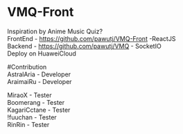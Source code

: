 # VMQ-Front

Inspiration by Anime Music Quiz?  
FrontEnd - https://github.com/pawutj/VMQ-Front -ReactJS  
Backend - https://github.com/pawutj/VMQ - SocketIO  
Deploy on HuaweiCloud  

#Contribution  
AstralAria - Developer  
AraimaiRu - Developer  

MiraoX - Tester  
Boomerang - Tester  
KagariCctane - Tester  
!fuuchan - Tester  
RinRin - Tester  



